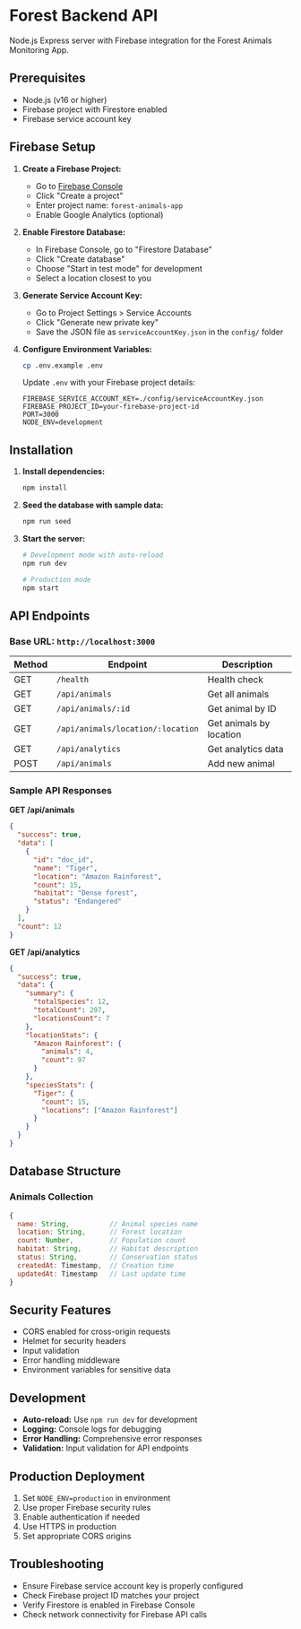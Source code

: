 # Forest Backend API

Node.js Express server with Firebase integration for the Forest Animals Monitoring App.

## Prerequisites

- Node.js (v16 or higher)
- Firebase project with Firestore enabled
- Firebase service account key

## Firebase Setup

1. **Create a Firebase Project:**
   - Go to [Firebase Console](https://console.firebase.google.com)
   - Click "Create a project"
   - Enter project name: `forest-animals-app`
   - Enable Google Analytics (optional)

2. **Enable Firestore Database:**
   - In Firebase Console, go to "Firestore Database"
   - Click "Create database"
   - Choose "Start in test mode" for development
   - Select a location closest to you

3. **Generate Service Account Key:**
   - Go to Project Settings > Service Accounts
   - Click "Generate new private key"
   - Save the JSON file as `serviceAccountKey.json` in the `config/` folder

4. **Configure Environment Variables:**
   ```bash
   cp .env.example .env
   ```
   Update `.env` with your Firebase project details:
   ```
   FIREBASE_SERVICE_ACCOUNT_KEY=./config/serviceAccountKey.json
   FIREBASE_PROJECT_ID=your-firebase-project-id
   PORT=3000
   NODE_ENV=development
   ```

## Installation

1. **Install dependencies:**
   ```bash
   npm install
   ```

2. **Seed the database with sample data:**
   ```bash
   npm run seed
   ```

3. **Start the server:**
   ```bash
   # Development mode with auto-reload
   npm run dev

   # Production mode
   npm start
   ```

## API Endpoints

### Base URL: `http://localhost:3000`

| Method | Endpoint | Description |
|--------|----------|-------------|
| GET | `/health` | Health check |
| GET | `/api/animals` | Get all animals |
| GET | `/api/animals/:id` | Get animal by ID |
| GET | `/api/animals/location/:location` | Get animals by location |
| GET | `/api/analytics` | Get analytics data |
| POST | `/api/animals` | Add new animal |

### Sample API Responses

**GET /api/animals**
```json
{
  "success": true,
  "data": [
    {
      "id": "doc_id",
      "name": "Tiger",
      "location": "Amazon Rainforest",
      "count": 15,
      "habitat": "Dense forest",
      "status": "Endangered"
    }
  ],
  "count": 12
}
```

**GET /api/analytics**
```json
{
  "success": true,
  "data": {
    "summary": {
      "totalSpecies": 12,
      "totalCount": 297,
      "locationsCount": 7
    },
    "locationStats": {
      "Amazon Rainforest": {
        "animals": 4,
        "count": 97
      }
    },
    "speciesStats": {
      "Tiger": {
        "count": 15,
        "locations": ["Amazon Rainforest"]
      }
    }
  }
}
```

## Database Structure

### Animals Collection

```javascript
{
  name: String,          // Animal species name
  location: String,      // Forest location
  count: Number,         // Population count
  habitat: String,       // Habitat description
  status: String,        // Conservation status
  createdAt: Timestamp,  // Creation time
  updatedAt: Timestamp   // Last update time
}
```

## Security Features

- CORS enabled for cross-origin requests
- Helmet for security headers
- Input validation
- Error handling middleware
- Environment variables for sensitive data

## Development

- **Auto-reload:** Use `npm run dev` for development
- **Logging:** Console logs for debugging
- **Error Handling:** Comprehensive error responses
- **Validation:** Input validation for API endpoints

## Production Deployment

1. Set `NODE_ENV=production` in environment
2. Use proper Firebase security rules
3. Enable authentication if needed
4. Use HTTPS in production
5. Set appropriate CORS origins

## Troubleshooting

- Ensure Firebase service account key is properly configured
- Check Firebase project ID matches your project
- Verify Firestore is enabled in Firebase Console
- Check network connectivity for Firebase API calls